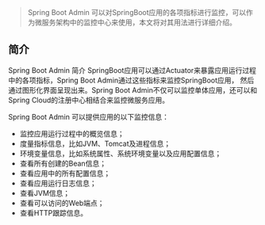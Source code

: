 > Spring Boot Admin 可以对SpringBoot应用的各项指标进行监控，可以作为微服务架构中的监控中心来使用，本文将对其用法进行详细介绍。

## 简介

Spring Boot Admin 简介
SpringBoot应用可以通过Actuator来暴露应用运行过程中的各项指标，Spring Boot Admin通过这些指标来监控SpringBoot应用，
然后通过图形化界面呈现出来。Spring Boot Admin不仅可以监控单体应用，还可以和Spring Cloud的注册中心相结合来监控微服务应用。

Spring Boot Admin 可以提供应用的以下监控信息：
* 监控应用运行过程中的概览信息；
* 度量指标信息，比如JVM、Tomcat及进程信息；
* 环境变量信息，比如系统属性、系统环境变量以及应用配置信息；
* 查看所有创建的Bean信息；
* 查看应用中的所有配置信息；
* 查看应用运行日志信息；
* 查看JVM信息；
* 查看可以访问的Web端点；
* 查看HTTP跟踪信息。